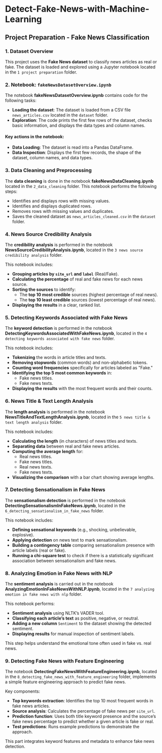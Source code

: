 # Detect-Fake-News-with-Machine-Learning

## Project Preparation - Fake News Classification

### 1. Dataset Overview

This project uses the **Fake News dataset** to classify news articles as real or fake. The dataset is loaded and explored using a Jupyter notebook located in the `1 project preparation` folder.

### 2. Notebook: `fakeNewsDatasetOverview.ipynb`

The notebook **fakeNewsDatasetOverview.ipynb** contains code for the following tasks:
- **Loading the dataset**: The dataset is loaded from a CSV file `news_articles.csv` located in the `dataset` folder.
- **Exploration**: The code prints the first few rows of the dataset, checks basic information, and displays the data types and column names.

#### Key actions in the notebook:
- **Data Loading**: The dataset is read into a Pandas DataFrame.
- **Data Inspection**: Displays the first few records, the shape of the dataset, column names, and data types.


### 3. Data Cleaning and Preprocessing

The **data cleaning** is done in the notebook **fakeNewsDataCleaning.ipynb** located in the `2_data_cleaning` folder. This notebook performs the following steps:
- Identifies and displays rows with missing values.
- Identifies and displays duplicated rows.
- Removes rows with missing values and duplicates.
- Saves the cleaned dataset as `news_articles_cleaned.csv` in the `dataset` folder.

### 4. News Source Credibility Analysis

The **credibility analysis** is performed in the notebook **NewsSourceCredibilityAnalysis.ipynb**, located in the `3 news source credibility analysis` folder.

This notebook includes:
- **Grouping articles by `site_url` and `label`** (Real/Fake).
- **Calculating the percentage** of real and fake news for each news source.
- **Sorting the sources** to identify:
  - The **top 10 most credible** sources (highest percentage of real news).
  - The **top 10 least credible** sources (lowest percentage of real news).
- **Displaying the results** in a clear, ranked list.

### 5. Detecting Keywords Associated with Fake News

The **keyword detection** is performed in the notebook **DetectingKeywordsAssociatedWithFakeNews.ipynb**, located in the `4 detecting keywords associated with fake news` folder.

This notebook includes:
- **Tokenizing** the words in article titles and texts.
- **Removing stopwords** (common words) and non-alphabetic tokens.
- **Counting word frequencies** specifically for articles labeled as "Fake."
- **Identifying the top 5 most common keywords** in:
  - Fake news titles.
  - Fake news texts.
- **Displaying the results** with the most frequent words and their counts.

### 6. News Title & Text Length Analysis

The **length analysis** is performed in the notebook **NewsTitleAndTextLengthAnalysis.ipynb**, located in the `5 news title & text length analysis` folder.

This notebook includes:
- **Calculating the length** (in characters) of news titles and texts.
- **Separating data** between real and fake news articles.
- **Computing the average length** for:
  - Real news titles.
  - Fake news titles.
  - Real news texts.
  - Fake news texts.
- **Visualizing the comparison** with a bar chart showing average lengths.

### 7. Detecting Sensationalism in Fake News

The **sensationalism detection** is performed in the notebook **DetectingSensationalismInFakeNews.ipynb**, located in the `6_detecting_sensationalism_in_fake_news` folder.

This notebook includes:
- **Defining sensational keywords** (e.g., shocking, unbelievable, explosive).
- **Applying detection** on news text to mark sensationalism.
- **Building a contingency table** comparing sensationalism presence with article labels (real or fake).
- **Running a chi-square test** to check if there is a statistically significant association between sensationalism and fake news.

### 8. Analyzing Emotion in Fake News with NLP

The **sentiment analysis** is carried out in the notebook **AnalyzingEmotionInFakeNewsWithNLP.ipynb**, located in the `7 analyzing emotion in fake news with nlp` folder.

This notebook performs:
- **Sentiment analysis** using NLTK’s VADER tool.
- **Classifying each article’s text** as positive, negative, or neutral.
- **Adding a new column** `Sentiment` to the dataset showing the detected sentiment.
- **Displaying results** for manual inspection of sentiment labels.

This step helps understand the emotional tone often used in fake vs. real news.

### 9. Detecting Fake News with Feature Engineering

The notebook **DetectingFakeNewsWithFeatureEngineering.ipynb**, located in the `8_detecting_fake_news_with_feature_engineering` folder, implements a simple feature engineering approach to predict fake news.

Key components:
- **Top keywords extraction**: Identifies the top 10 most frequent words in fake news articles.
- **Source analysis**: Calculates the percentage of fake news per `site_url`.
- **Prediction function**: Uses both title keyword presence and the source’s fake news percentage to predict whether a given article is fake or real.
- **Test predictions**: Runs example predictions to demonstrate the approach.

This part integrates keyword features and metadata to enhance fake news detection.
